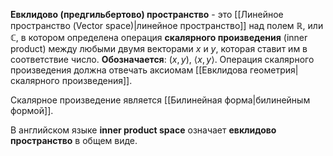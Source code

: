 **Евклидово (предгильбертово) пространство** - это [[Линейное пространство (Vector space)|линейное пространство]] над полем $\mathbb{R}$, или $\mathbb{C}$, в котором определена операция **скалярного произведения** (inner product) между любыми двумя векторами $x$ и $y$, которая ставит им в соответствие число. **Обозначается**: $(x,y)$, $\langle x,y\rangle$. Операция скалярного произведения должна отвечать аксиомам [[Евклидова геометрия|скалярного произведения]].

Скалярное произведение является [[Билинейная форма|билинейным формой]].

В английском языке **inner product space** означает **евклидово пространство** в общем виде.
